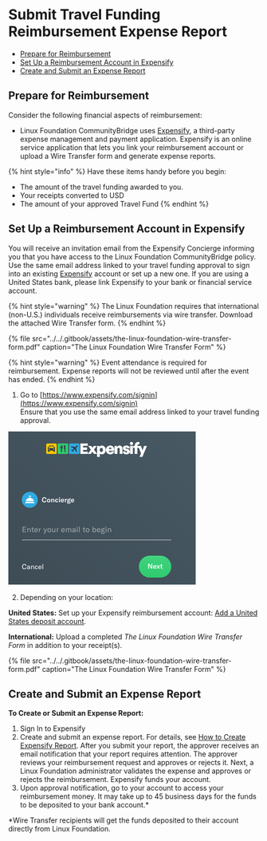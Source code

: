 # Submit Travel Funding Reimbursement Expense Report

* [Prepare for Reimbursement](submit-travel-funding-reimbursement-expense-report.md#SubmitTravelFundingReimbursementExpenseReport-PrepareforReimbursement)
* [Set Up a Reimbursement Account in Expensify](submit-travel-funding-reimbursement-expense-report.md#SubmitTravelFundingReimbursementExpenseReport-SetUpaReimbursementAccountinExpensify)
* [Create and Submit an Expense Report](submit-travel-funding-reimbursement-expense-report.md#SubmitTravelFundingReimbursementExpenseReport-CreateandSubmitanExpenseReport)

## Prepare for Reimbursement <a id="SubmitTravelFundingReimbursementExpenseReport-PrepareforReimbursement"></a>

Consider the following financial aspects of reimbursement:

* Linux Foundation CommunityBridge uses [Expensify](https://www.expensify.com/), a third-party expense management and payment application. Expensify is an online service application that lets you link your reimbursement account or upload a Wire Transfer form and generate expense reports. 

{% hint style="info" %}
Have these items handy before you begin:

* The amount of the travel funding awarded to you.
* Your receipts converted to USD
* The amount of your approved Travel Fund
{% endhint %}

## Set Up a Reimbursement Account in Expensify <a id="SubmitTravelFundingReimbursementExpenseReport-SetUpaReimbursementAccountinExpensify"></a>

You will receive an invitation email from the Expensify Concierge informing you that you have access to the Linux Foundation CommunityBridge policy. Use the same email address linked to your travel funding approval to sign into an existing [Expensify](https://www.expensify.com) account or set up a new one. If you are using a United States bank, please link Expensify to your bank or financial service account.

{% hint style="warning" %}
The Linux Foundation requires that international \(non-U.S.\) individuals receive reimbursements via wire transfer. Download the attached Wire Transfer form.
{% endhint %}

{% file src="../../.gitbook/assets/the-linux-foundation-wire-transfer-form.pdf" caption="The Linux Foundation Wire Transfer Form" %}

{% hint style="warning" %}
Event attendance is required for reimbursement. Expense reports will not be reviewed until after the event has ended.
{% endhint %}

1. Go to [https://www.expensify.com/signin](https://www.expensify.com/signin)  
     Ensure that you use the same email address linked to your travel funding approval. 

![](../../.gitbook/assets/7419228.png)

2. Depending on your location:

**United States:** Set up your Expensify reimbursement account: [Add a United States deposit account](https://community.expensify.com/discussion/4641/how-to-add-a-u-s-personal-bank-account-to-receive-reimbursements-via-expensify).

**International:** Upload a completed _The Linux Foundation Wire Transfer Form_ in addition to your receipt\(s\).

{% file src="../../.gitbook/assets/the-linux-foundation-wire-transfer-form.pdf" caption="The Linux Foundation Wire Transfer Form" %}

## Create and Submit an Expense Report <a id="SubmitTravelFundingReimbursementExpenseReport-CreateandSubmitanExpenseReport"></a>

**To Create or Submit an Expense Report:** 

1. Sign In to Expensify
2. Create and submit an expense report. For details, see [How to Create Expensify Report](how-to-create-expensify-report.md). After you submit your report, the approver receives an email notification that your report requires attention. The approver reviews your reimbursement request and approves or rejects it. Next, a Linux Foundation administrator validates the expense and approves or rejects the reimbursement. Expensify funds your account.
3.  Upon approval notification, go to your account to access your reimbursement money. It may take up to 45 business days for the funds to be deposited to your bank account.\*

\*Wire Transfer recipients will get the funds deposited to their account directly from Linux Foundation.

